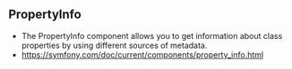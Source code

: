 ## PropertyInfo
- The PropertyInfo component allows you to get information about class properties by using different sources of metadata.
- https://symfony.com/doc/current/components/property_info.html